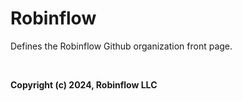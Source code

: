 # Robinflow

Defines the Robinflow Github organization front page.

<br>

**Copyright (c) 2024, Robinflow LLC**
